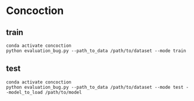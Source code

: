 # Concoction
## train

```shell
conda activate concoction
python evaluation_bug.py --path_to_data /path/to/dataset --mode train
```

## test
```shell
conda activate concoction
python evaluation_bug.py --path_to_data /path/to/dataset --mode test --model_to_load /path/to/model
```
